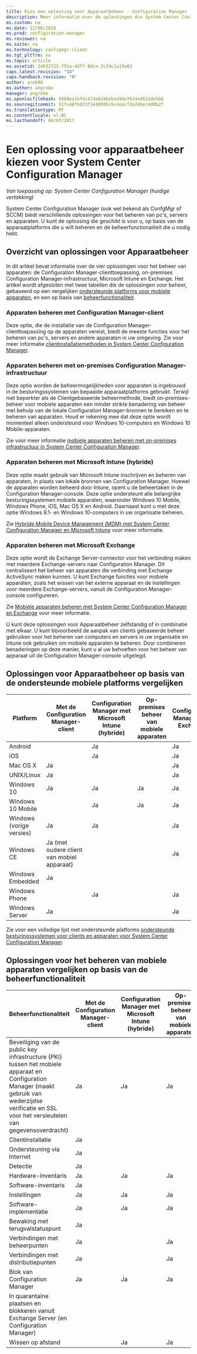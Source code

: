 ```yaml
---
title: Kies een oplossing voor Apparaatbeheer - Configuration Manager | Microsoft Docs
description: Meer informatie over de oplossingen die System Center Configuration Manager biedt voor het beheren van pc's, servers en apparaten.
ms.custom: na
ms.date: 12/08/2016
ms.prod: configuration-manager
ms.reviewer: na
ms.suite: na
ms.technology: configmgr-client
ms.tgt_pltfrm: na
ms.topic: article
ms.assetid: 24633725-791a-4df7-8dce-2c24c1a19a03
caps.latest.revision: "14"
caps.handback.revision: "0"
author: arob98
ms.author: angrobe
manager: angrobe
ms.openlocfilehash: 9989ea1bf4cb74a6286ebae9de7614ed622de5b6
ms.sourcegitcommit: 51fc48fb023f1e8d995c6c4eacfda7dbec4d0b2f
ms.translationtype: MT
ms.contentlocale: nl-NL
ms.lasthandoff: 08/07/2017
---
```

# <a name="choose-a-device-management-solution-for-system-center-configuration-manager"></a>Een oplossing voor apparaatbeheer kiezen voor System Center Configuration Manager

*Van toepassing op: System Center Configuration Manager (huidige vertakking)*

System Center Configuration Manager (ook wel bekend als ConfgMgr of SCCM) biedt verschillende oplossingen voor het beheren van pc's, servers en apparaten. U kunt de oplossing die geschikt is voor u, op basis van de apparaatplatforms die u wilt beheren en de beheerfunctionaliteit die u nodig hebt.  


##  <a name="overview-of-device-management-solutions"></a>Overzicht van oplossingen voor Apparaatbeheer  
 In dit artikel bevat informatie over de vier oplossingen voor het beheer van apparaten: de Configuration Manager-clienttoepassing, on-premises Configuration Manager-infrastructuur, Microsoft Intune en Exchange. Het artikel wordt afgesloten met twee tabellen die de oplossingen voor beheer, gebaseerd op een vergelijken [ondersteunde platforms voor mobiele apparaten](#compare-device-management-solutions-based-on-supported-mobile-device-platforms), en een op basis van [beheerfunctionaliteit](#compare-mobile-device-management-solutions-based-on-management-functionality).


###  <a name="manage-devices-with-the-configuration-manager-client"></a>Apparaten beheren met Configuration Manager-client  

Deze optie, die de installatie van de Configuration Manager-clienttoepassing op de apparaten vereist, biedt de meeste functies voor het beheren van pc's, servers en andere apparaten in uw omgeving. Zie voor meer informatie [clientinstallatiemethoden in System Center Configuration Manager](/sccm/core/clients/deploy/plan/client-installation-methods).  

###  <a name="manage-devices-with-on-premises-configuration-manager-infrastructure"></a>Apparaten beheren met on-premises Configuration Manager-infrastructuur  

Deze optie worden de beheermogelijkheden voor apparaten is ingebouwd in de besturingssystemen van bepaalde apparaatplatforms gebruikt. Terwijl niet beperkter als de Clientgebaseerde beheermethode, biedt on-premises-beheer voor mobiele apparaten een minder strikte benadering van beheer met behulp van de lokale Configuration Manager-bronnen te bereiken en te beheren van apparaten. Houd er rekening mee dat deze optie wordt momenteel alleen ondersteund voor Windows 10-computers en Windows 10 Mobile-apparaten.  

Zie voor meer informatie [mobiele apparaten beheren met on-premises infrastructuur in System Center Configuration Manager](../../mdm/understand/manage-mobile-devices-with-on-premises-infrastructure.md).  

###  <a name="manage-devices-with-microsoft-intune-hybrid"></a>Apparaten beheren met Microsoft Intune (hybride)  

Deze optie maakt gebruik van Microsoft Intune inschrijven en beheren van apparaten, in plaats van lokale bronnen van Configuration Manager. Hoewel de apparaten worden beheerd door Intune, opent u de beheertaken in de Configuration Manager-console. Deze optie ondersteunt alle belangrijke besturingssystemen mobiele apparaten, waaronder Windows 10 Mobile, Windows Phone, iOS, Mac OS X en Android. Daarnaast kunt u met deze optie Windows 8.1- en Windows 10-computers in uw organisatie beheren.  

Zie [Hybride Mobile Device Management (MDM) met System Center Configuration Manager en Microsoft Intune](../../mdm/understand/hybrid-mobile-device-management.md) voor meer informatie.  

###  <a name="manage-devices-with-microsoft-exchange"></a>Apparaten beheren met Microsoft Exchange  

Deze optie wordt de Exchange Server-connector voor het verbinding maken met meerdere Exchange-servers naar Configuration Manager. Dit centraliseert het beheer van apparaten die verbinding met Exchange ActiveSync maken kunnen. U kunt Exchange functies voor mobiele apparaten, zoals het wissen van het externe apparaat en de instellingen voor meerdere Exchange-servers, vanuit de Configuration Manager-console configureren.  

Zie [Mobiele apparaten beheren met System Center Configuration Manager en Exchange](../../mdm/deploy-use/manage-mobile-devices-with-exchange-activesync.md) voor meer informatie.  

U kunt deze oplossingen voor Apparaatbeheer zelfstandig of in combinatie met elkaar. U kunt bijvoorbeeld de aanpak van clients gebaseerde beheer gebruiken voor het beheren van computers en servers in uw organisatie en Intune ook gebruiken om mobiele apparaten te beheren. Door combineren benaderingen op deze manier, kunt u al uw behoeften voor het beheer van apparaat uit de Configuration Manager-console uitgelegd.  

## <a name="compare-device-management-solutions-based-on-supported-mobile-device-platforms"></a>Oplossingen voor Apparaatbeheer op basis van de ondersteunde mobiele platforms vergelijken  

|Platform|Met de Configuration Manager-client|Configuration Manager met Microsoft Intune (hybride)|Op\-premises beheer van mobiele apparaten|Configuration Manager met Exchange|  
|--------------|-------------------------------------------|-------------------------------------------------------------------|-------------------------------|-----------------------------------------|  
|Android||Ja||Ja|  
|iOS||Ja||Ja|  
|Mac OS X|Ja|||Ja|  
|UNIX/Linux|Ja|||Ja|  
|Windows 10|Ja|Ja|Ja|Ja|  
|Windows 10 Mobile||Ja|Ja|Ja|  
|Windows (vorige versies)|Ja|Ja||Ja|  
|Windows CE|Ja (met oudere client van mobiel apparaat)|||Ja|  
|Windows Embedded|Ja||||  
|Windows Phone||Ja||Ja|  
|Windows Server|Ja|||Ja|  

 Zie voor een volledige lijst met ondersteunde platforms [ondersteunde besturingssystemen voor clients en apparaten voor System Center Configuration Manager](configs\supported-operating-systems-for-clients-and-devices.md).

##  <a name="bkmk_comp2"></a> Oplossingen voor het beheren van mobiele apparaten vergelijken op basis van de beheerfunctionaliteit  

|Beheerfunctionaliteit|Met de Configuration Manager-client|Configuration Manager met Microsoft Intune (hybride)|Op\-premises beheer van mobiele apparaten|Configuration Manager met Exchange|  
|------------------------------|-------------------------------------------|-------------------------------------------------------------------|-------------------------------|-----------------------------------------|  
|Beveiliging van de public key infrastructure (PKI) tussen het mobiele apparaat en Configuration Manager (maakt gebruik van wederzijdse verificatie en SSL voor het versleutelen van gegevensoverdracht)|Ja|Ja|Ja||  
|Clientinstallatie|Ja||||  
|Ondersteuning via Internet|Ja||||  
|Detectie|Ja|||Ja|  
|Hardware-inventaris|Ja|Ja|Ja|Ja|  
|Software-inventaris|Ja|||Ja|  
|Instellingen|Ja|Ja|Ja|Ja|  
|Software-implementatie|Ja|Ja|Ja||  
|Bewaking met terugvalstatuspunt|Ja||||  
|Verbindingen met beheerpunten|Ja||Ja||  
|Verbindingen met distributiepunten|Ja||Ja||  
|Blok van Configuration Manager|Ja|Ja|Ja||  
|In quarantaine plaatsen en blokkeren vanuit Exchange Server (en Configuration Manager)||||Ja|  
|Wissen op afstand| |Ja|Ja|Ja|  
